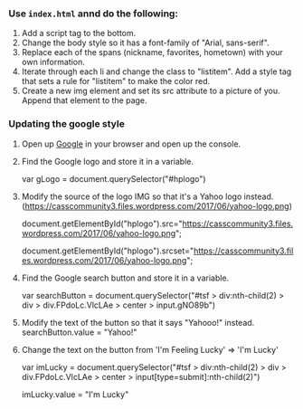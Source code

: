 ### Use `index.html` annd do the following:

1. Add a script tag to the bottom.
2. Change the body style so it has a font-family of "Arial, sans-serif".
3. Replace each of the spans (nickname, favorites, hometown) with your own information.
4. Iterate through each li and change the class to "listitem". Add a style tag that sets a rule for "listitem" to make the color red.
5. Create a new img element and set its src attribute to a picture of you. Append that element to the page.

### Updating the google style

1. Open up [Google](https://google.com) in your browser and open up the console.
2. Find the Google logo and store it in a variable.

   var gLogo = document.querySelector("#hplogo")

3. Modify the source of the logo IMG so that it's a Yahoo logo instead. (https://casscommunity3.files.wordpress.com/2017/06/yahoo-logo.png)

   document.getElementById("hplogo").src="https://casscommunity3.files.wordpress.com/2017/06/yahoo-logo.png";

   document.getElementById("hplogo").srcset="https://casscommunity3.files.wordpress.com/2017/06/yahoo-logo.png";

4. Find the Google search button and store it in a variable.

   var searchButton = document.querySelector("#tsf > div:nth-child(2) > div > div.FPdoLc.VlcLAe > center > input.gNO89b")

5. Modify the text of the button so that it says "Yahooo!" instead.
   searchButton.value = "Yahoo!"
6. Change the text on the button from 'I'm Feeling Lucky' => 'I'm Lucky'

   var imLucky = document.querySelector("#tsf > div:nth-child(2) > div > div.FPdoLc.VlcLAe > center > input[type=submit]:nth-child(2)")

   imLucky.value = "I'm Lucky"
